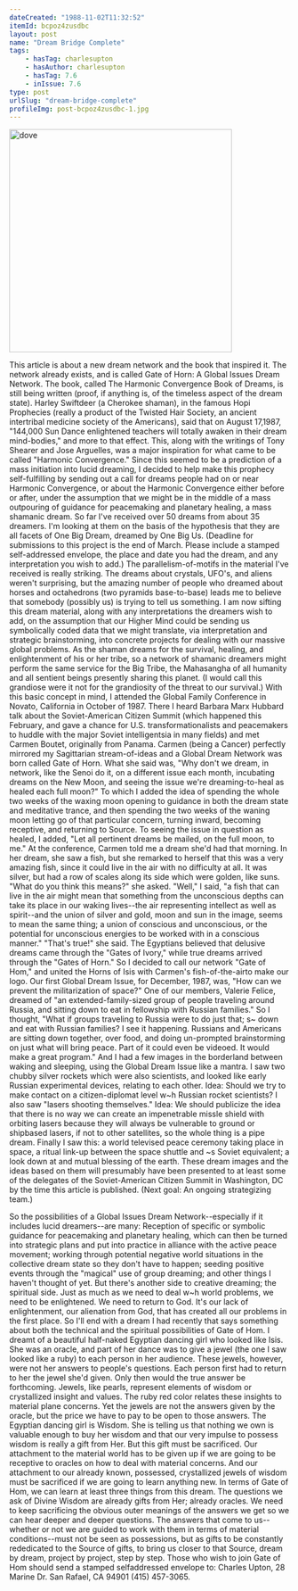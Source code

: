 ```yaml
---
dateCreated: "1988-11-02T11:32:52"
itemId: bcpoz4zusdbc
layout: post
name: "Dream Bridge Complete"
tags:
    - hasTag: charlesupton
    - hasAuthor: charlesupton
    - hasTag: 7.6
    - inIssue: 7.6
type: post
urlSlug: "dream-bridge-complete"
profileImg: post-bcpoz4zusdbc-1.jpg
---
```


<img src="../images/post-bcpoz4zusdbc-1.jpg" width="400px" height="auto" alt="dove"/>

This article is about a new dream network and the book that inspired it. The network already exists, and is called Gate of Horn: A Global Issues Dream Network. The book, called The Harmonic Convergence Book of Dreams, is still being written (proof, if anything is, of the timeless aspect of the dream state). Harley Swiftdeer (a Cherokee shaman), in the famous Hopi Prophecies (really a product of the Twisted Hair Society, an ancient intertribal medicine society of the Americans), said that on August 17,1987, "144,000 Sun Dance enlightened teachers will totally awaken in their dream mind-bodies," and more to that effect. This, along with the writings of Tony Shearer and Jose Arguelles, was a major inspiration for what came to be called "Harmonic Convergence." Since this seemed to be a prediction of a mass initiation into lucid dreaming, I decided to help make this prophecy self-fulfilling by sending out a call for dreams people had on or near Harmonic Convergence, or about the Harmonic Convergence either before or after, under the assumption that we might be in the middle of a mass outpouring of guidance for peacemaking and planetary healing, a mass shamanic dream. So far I've received over 50 dreams from about 35 dreamers. I'm looking at them on the basis of the hypothesis that they are all facets of One Big Dream, dreamed by One Big Us. (Deadline for submissions to this project is the end of March. Please include a stamped self-addressed envelope, the place and date you had the dream, and any interpretation you wish to add.) The parallelism-of-motifs in the material I've received is really striking. The dreams about crystals, UFO's, and aliens weren't surprising, but the amazing number of people who dreamed about horses and octahedrons (two pyramids base-to-base) leads me to believe that somebody (possibly us) is trying to tell us something. I am now sifting this dream material, along with any interpretations the dreamers wish to add, on the assumption that our Higher Mind could be sending us symbolically coded data that we might translate, via interpretation and strategic brainstorming, into concrete projects for dealing with our massive global problems. As the shaman dreams for the survival, healing, and enlightenment of his or her tribe, so a network of shamanic dreamers might perform the same service for the Big Tribe, the Mahasangha of all humanity and all sentient beings presently sharing this planet. (I would call this grandiose were it not for the grandiosity of the threat to our survival.) With this basic concept in mind, I attended the Global Family Conference in Novato, California in October of 1987. There I heard Barbara Marx Hubbard talk about the Soviet-American Citizen Summit (which happened this February, and gave a chance for U.S. transformationalists and peacemakers to huddle with the major Soviet intelligentsia in many fields) and met Carmen Boutet, originally from Panama. Carmen (being a Cancer) perfectly mirrored my Sagittarian stream-of-ideas and a Global Dream Network was born called Gate of Horn. What she said was, "Why don't we dream, in network, like the Senoi do it, on a different issue each month, incubating dreams on the New Moon, and seeing the issue we're dreaming-to-heal as healed each full moon?" To which I added the idea of spending the whole two weeks of the waxing moon opening to guidance in both the dream state and meditative trance, and then spending the two weeks of the waning moon letting go of that particular concern, turning inward, becoming receptive, and returning to Source. To seeing the issue in question as healed, I added, "Let all pertinent dreams be mailed, on the full moon, to me." At the conference, Carmen told me a dream she'd had that morning. In her dream, she saw a fish, but she remarked to herself that this was a very amazing fish, since it could live in the air with no difficulty at all. It was silver, but had a row of scales along its side which were golden, like suns. "What do you think this means?" she asked. "Well," I said, "a fish that can live in the air might mean that something from the unconscious depths can take its place in our waking lives--the air representing intellect as well as spirit--and the union of silver and gold, moon and sun in the image, seems to mean the same thing; a union of conscious and unconscious, or the potential for unconscious energies to be worked with in a conscious manner." "That's true!" she said. The Egyptians believed that delusive dreams came through the "Gates of Ivory," while true dreams arrived through the "Gates of Horn." So I decided to call our network "Gate of Hom," and united the Horns of Isis with Carmen's fish-of-the-airto make our logo. Our first Global Dream Issue, for December, 1987, was, "How can we prevent the militarization of space?" One of our members, Valerie Felice, dreamed of "an extended-family-sized group of people traveling around Russia, and sitting down to eat in fellowship with Russian families." So I thought, "What if groups traveling to Russia were to do just that; s~ down and eat with Russian families? I see it happening. Russians and Americans are sitting down together, over food, and doing un-prompted brainstorming on just what will bring peace. Part of it could even be videoed. It would make a great program." And I had a few images in the borderland between waking and sleeping, using the Global Dream Issue like a mantra. I saw two chubby silver rockets which were also scientists, and looked like early Russian experimental devices, relating to each other. Idea: Should we try to make contact on a citizen-diplomat level w~h Russian rocket scientists? I also saw "lasers shooting themselves." Idea: We should publicize the idea that there is no way we can create an impenetrable missle shield with orbiting lasers because they will always be vulnerable to ground or shipbased lasers, if not to other satellites, so the whole thing is a pipe dream. Finally I saw this: a world televised peace ceremony taking place in space, a ritual link-up between the space shuttle and ~s Soviet equivalent; a look down at and mutual blessing of the earth. These dream images and the ideas based on them will presumably have been presented to at least some of the delegates of the Soviet-American Citizen Summit in Washington, DC by the time this article is published. (Next goal: An ongoing strategizing team.)

So the possibilities of a Global Issues Dream Network--especially if it includes lucid dreamers--are many: Reception of specific or symbolic guidance for peacemaking and planetary healing, which can then be turned into strategic plans and put into practice in alliance with the active peace movement; working through potential negative world situations in the collective dream state so they don't have to happen; seeding positive events through the "magical" use of group dreaming; and other things I haven't thought of yet. But there's another side to creative dreaming; the spiritual side. Just as much as we need to deal w~h world problems, we need to be enlightened. We need to return to God. It's our lack of enlightenment, our alienation from God, that has created all our problems in the first place. So I'll end with a dream I had recently that says something about both the technical and the spiritual possibilities of Gate of Hom. I dreamt of a beautiful half-naked Egyptian dancing girl who looked like Isis. She was an oracle, and part of her dance was to give a jewel (the one I saw looked like a ruby) to each person in her audience. These jewels, however, were not her answers to people's questions. Each person first had to return to her the jewel she'd given. Only then would the true answer be forthcoming. Jewels, like pearls, represent elements of wisdom or crystallized insight and values. The ruby red color relates these insights to material plane concerns. Yet the jewels are not the answers given by the oracle, but the price we have to pay to be open to those answers. The Egyptian dancing girl is Wisdom. She is telling us that nothing we own is valuable enough to buy her wisdom and that our very impulse to possess wisdom is really a gift from Her. But this gift must be sacrificed. Our attachment to the material world has to be given up if we are going to be receptive to oracles on how to deal with material concerns. And our attachment to our already known, possessed, crystallized jewels of wisdom must be sacrificed if we are going to learn anything new. In terms of Gate of Hom, we can learn at least three things from this dream. The questions we ask of Divine Wisdom are already gifts from Her; already oracles. We need to keep sacrificing the obvious outer meanings of the answers we get so we can hear deeper and deeper questions. The answers that come to us--whether or not we are guided to work with them in terms of material conditions--must not be seen as possessions, but as gifts to be constantly rededicated to the Source of gifts, to bring us closer to that Source, dream by dream, project by project, step by step. Those who wish to join Gate of Hom should send a stamped selfaddressed envelope to: Charles Upton, 28 Marine Dr. San Rafael, CA 94901 (415) 457-3065.
